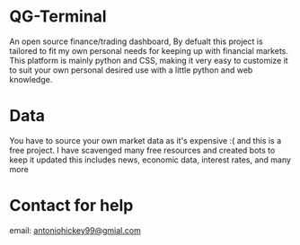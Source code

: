 # QG-Terminal
An open source finance/trading dashboard, By defualt this project is tailored to fit my own personal needs for keeping up with financial markets. This platform is mainly python and CSS, making it very easy to customize it to suit your own personal desired use with a little python and web knowledge.

# Data
You have to source your own market data as it's expensive :( and this is a free project. 
I have scavenged many free resources and created bots to keep it updated this includes news, economic data, interest rates, and many more

# Contact for help
email: antoniohickey99@gmial.com
